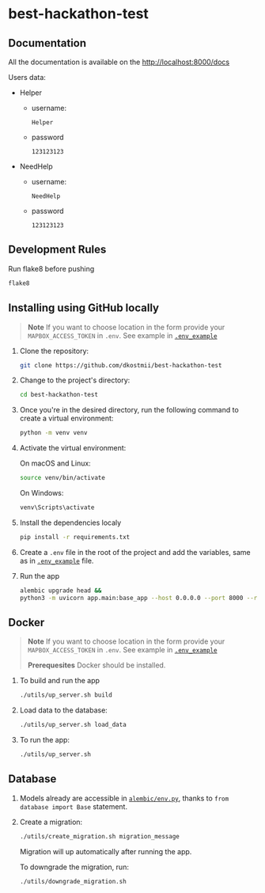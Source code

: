 # best-hackathon-test

## Documentation

All the documentation is available on the [http://localhost:8000/docs](http://localhost:8000/docs)

Users data:

- Helper
  - username:

    ```text
    Helper
    ```

  - password

    ```text
    123123123
    ```

- NeedHelp
  - username:

    ```text
    NeedHelp
    ```

  - password

    ```text
    123123123
    ```

## Development Rules

Run flake8 before pushing

```bash
flake8
```

## Installing using GitHub locally

> **Note**
> If you want to choose location in the form
> provide your `MAPBOX_ACCESS_TOKEN` in `.env`.
> See example in [`.env_example`](./.env_example)

1. Clone the repository:

    ```bash
    git clone https://github.com/dkostmii/best-hackathon-test
    ```

2. Change to the project's directory:

    ```bash
    cd best-hackathon-test
    ```

3. Once you're in the desired directory, run the following command to create a virtual environment:

    ```bash
    python -m venv venv
    ```

4. Activate the virtual environment:

    On macOS and Linux:

    ```bash
    source venv/bin/activate
    ```

    On Windows:

    ```bash
    venv\Scripts\activate
    ```

5. Install the dependencies localy

    ```bash
    pip install -r requirements.txt
    ```

6. Create a `.env` file in the root of the project and add the variables, same as in [`.env_example`](./.env_example) file.

7. Run the app

    ```bash
    alembic upgrade head &&
    python3 -m uvicorn app.main:base_app --host 0.0.0.0 --port 8000 --reload
    ```

## Docker

> **Note**
> If you want to choose location in the form
> provide your `MAPBOX_ACCESS_TOKEN` in `.env`.
> See example in [`.env_example`](./.env_example)
>
> **Prerequesites**
> Docker should be installed.

1. To build and run the app

    ```bash
    ./utils/up_server.sh build
    ```

2. Load data to the database:

    ```bash
    ./utils/up_server.sh load_data
    ```

3. To run the app:

    ```bash
    ./utils/up_server.sh
    ```

## Database

1. Models already are accessible in [`alembic/env.py`](./alembic/env.py),
thanks to `from database import Base` statement.

2. Create a migration:

    ```bash
    ./utils/create_migration.sh migration_message
    ```

    Migration will up automatically after running the app.

    To downgrade the migration, run:

    ```bash
    ./utils/downgrade_migration.sh
    ```

